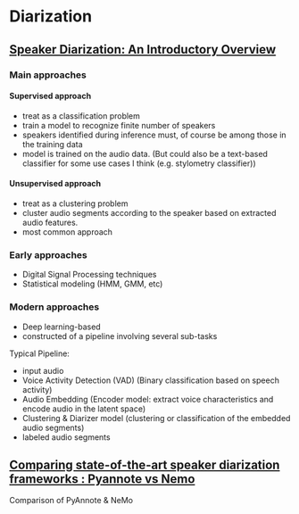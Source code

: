 # Diarization

## [Speaker Diarization: An Introductory Overview](https://lajavaness.medium.com/speaker-diarization-an-introductory-overview-c070a3bfea70#:~:text=Speaker%20diarization%20pipeline%3A%20who%20spoke,deep%20learning%20and%20neural%20networks.)

### Main approaches

#### Supervised approach
- treat as a classification problem
- train a model to recognize finite number of speakers
- speakers identified during inference must, of course be among those in the training data 
- model is trained on the audio data. (But could also be a text-based classifier for some use cases I think (e.g. stylometry classifier))

#### Unsupervised approach
- treat as a clustering problem
- cluster audio segments according to the speaker based on extracted audio features.
- most common approach


### Early approaches 
- Digital Signal Processing techniques
- Statistical modeling (HMM, GMM, etc)

### Modern approaches
- Deep learning-based
- constructed of a pipeline involving several sub-tasks

Typical Pipeline:
- input audio
- Voice Activity Detection (VAD) (Binary classification based on speech activity)
- Audio Embedding (Encoder model: extract voice characteristics and encode audio in the latent space)
- Clustering & Diarizer model (clustering or classification of the embedded audio segments)
- labeled audio segments



## [Comparing state-of-the-art speaker diarization frameworks : Pyannote vs Nemo](https://lajavaness.medium.com/comparing-state-of-the-art-speaker-diarization-frameworks-pyannote-vs-nemo-31a191c6300)


Comparison of PyAnnote & NeMo


